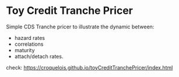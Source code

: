 # Toy Credit Tranche Pricer

Simple CDS Tranche pricer to illustrate the dynamic between:
- hazard rates
- correlations
- maturity
- attach/detach rates.

check: https://croquelois.github.io/toyCreditTranchePricer/index.html
